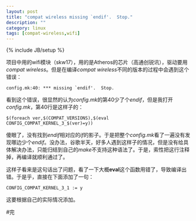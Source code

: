 ```yaml
---
layout: post
title: "compat wireless missing `endif'.  Stop."
description: ""
category: linux
tags: [compat-wireless,wifi]
---
```

{% include JB/setup %}

项目中用的wifi模块（skw17），用的是Atheros的芯片（高通创锐讯），驱动要用*compat wireless*。但是在编译*compat wireless*不同的版本的过程中会遇到这个错误：  

	config.mk:40: *** missing `endif'.  Stop.  

看到这个错误，很显然的认为*config.mk*的第40少了个*endif*，但是我打开*config.mk*，第40行是这样子的：  

	$(foreach ver,$(COMPAT_VERSIONS),$(eval CONFIG_COMPAT_KERNEL_3_$(ver)=y))   

傻眼了，没有找到*endif*相对应的*if*的影子。于是把整个*config.mk*看了一遍没有发现哪边少个*endif*。没办法，谷歌半天，好多人遇到这样子的情况，但是没有给具体解决办法，只能归结到自己的*make*不支持这种语法了。于是，索性把这行注释掉，再编译就顺利通过了。  

这样子看来是这句话出了问题，看了一下大概**eval**这个函数用错了，导致编译出错。于是乎，直接在下面添加了一句：  

	CONFIG_COMPAT_KERNEL_3_1 := y  

这要根据自己的实际情况添加。

#完

